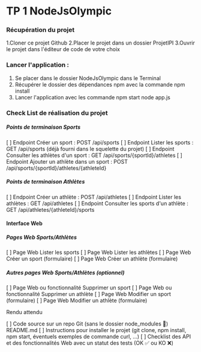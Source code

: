 # TP 1 NodeJsOlympic

### Récupération du projet

1.Cloner ce projet Github
2.Placer le projet dans un dossier ProjetIPI
3.Ouvrir le projet dans l'éditeur de code de votre choix

### Lancer l'application :
1. Se placer dans le dossier NodeJsOlympic dans le Terminal
2. Récupérer le dossier des dépendances npm avec la commande
  npm install
3. Lancer l'application avec les commande
   npm start
   node app.js
 


### Check List de réalisation du projet

##### Points de terminaison Sports

  [ ]  Endpoint Créer un sport : POST /api/sports
  [ ]  Endpoint Lister les sports : GET /api/sports (déjà fourni dans le squelette du projet)
  [ ]  Endpoint Consulter les athlètes d'un sport : GET /api/sports/{sportId}/athletes
  [ ]  Endpoint Ajouter un athlète dans un sport : POST /api/sports/{sportId}/athletes/{athleteId}

##### Points de terminaison Athlètes

  [ ]  Endpoint Créer un athlète : POST /api/athletes
  [ ]  Endpoint Lister les athlètes : GET /api/athletes
  [ ]  Endpoint Consulter les sports d'un athlète : GET /api/athletes/{athleteId}/sports


#### Interface Web
##### Pages Web Sports/Athlètes

  [ ]  Page Web Lister les sports
  [ ]  Page Web Lister les athlètes
  [ ]  Page Web Créer un sport (formulaire)
  [ ]  Page Web Créer un athlète (formulaire)

##### Autres pages Web Sports/Athlètes (optionnel)

  [ ]  Page Web ou fonctionnalité Supprimer un sport
  [ ]  Page Web ou fonctionnalité Supprimer un athlète
  [ ]  Page Web Modifier un sport (formulaire)
  [ ]  Page Web Modifier un athlète (formulaire)


Rendu attendu

  [ ] Code source sur un repo Git (sans le dossier node_modules 🙏)
    README.md
  [ ]     Instructions pour installer le projet (git clone, npm install, npm start, éventuels exemples de commande curl, ...)
  [ ]     Checklist des API et des fonctionnalités Web avec un statut des tests (OK ✅ ou KO ❌)
